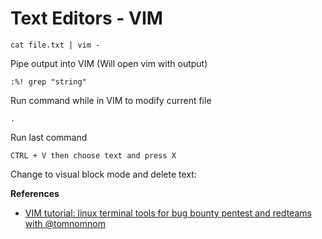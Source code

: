 # Text Editors - VIM

```cat file.txt | vim -```

Pipe output into VIM (Will open vim with output)

```:%! grep "string"```

Run command while in VIM to modify current file

```.```

Run last command

```CTRL + V then choose text and press X```

Change to visual block mode and delete text:

**References**
* [VIM tutorial: linux terminal tools for bug bounty pentest and redteams with @tomnomnom](https://www.youtube.com/watch?v=l8iXMgk2nnY) 
